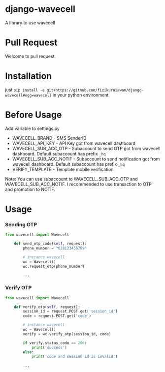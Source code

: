 # django-wavecell
A library to use wavecell

# Pull Request
Welcome to pull request.

# Installation
just `pip install -e git+https://github.com/fizikurniawan/django-wavecell#egg=wavecell` in your python environment

# Before Usage

Add variable to settings.py
- WAVECELL_BRAND - SMS SenderID
- WAVECELL_API_KEY - API Key got from wavecell dashboard
- WAVECELL_SUB_ACC_OTP - Subaccount to send OTP got from wavecell dashboard. Default subaccount has prefix `_hq`
- WAVECELL_SUB_ACC_NOTIF - Subaccount to send notification got from wavecell dashboard. Default subaccount has prefix `_hq`
- VERIFY_TEMPLATE - Template mobile verification.

Note:
You can use subaccount to WAVECELL_SUB_ACC_OTP and WAVECELL_SUB_ACC_NOTIF. I recommended to use transaction to OTP and promotion to NOTIF.

# Usage
### Sending OTP
```python
from wavecell import Wavecell

    def send_otp_code(self, request):
        phone_number = "628123456789"

        # instance wavecell
        wc = Wavecell()
        wc.request_otp(phone_number)

        ...
```

### Verify OTP
```python
from wavecell import Wavecell

    def verify_otp(self, request):
        session_id = request.POST.get('session_id')
        code = request.POST.get('code')

        # instance wavecell
        wc = Wavecell()
        verify = wc.verify_otp(session_id, code)

        if verify.status_code == 200:
            print('success')
        else:
            print('code and session id is invalid')
        
        ...
```
